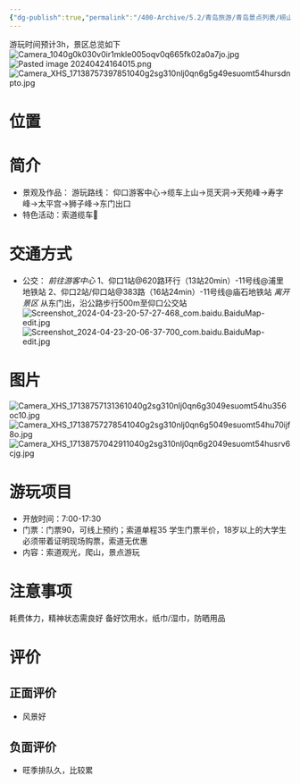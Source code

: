 ```yaml
---
{"dg-publish":true,"permalink":"/400-Archive/5.2/青岛旅游/青岛景点列表/崂山风景区/仰口景区/"}
---
```


游玩时间预计3h，景区总览如下
![Camera_1040g0k030v0ir1mkle005oqv0q665fk02a0a7jo.jpg](/img/user/800-%E5%85%B6%E4%BB%96/801-%E5%9B%BE%E7%89%87/Camera_1040g0k030v0ir1mkle005oqv0q665fk02a0a7jo.jpg)
![Pasted image 20240424164015.png](/img/user/800-%E5%85%B6%E4%BB%96/801-%E5%9B%BE%E7%89%87/Pasted%20image%2020240424164015.png)
![Camera_XHS_17138757397851040g2sg310nlj0qn6g5g49esuomt54hursdnpto.jpg](/img/user/800-%E5%85%B6%E4%BB%96/801-%E5%9B%BE%E7%89%87/Camera_XHS_17138757397851040g2sg310nlj0qn6g5g49esuomt54hursdnpto.jpg)
# 位置
# 简介
- 景观及作品：
游玩路线：
仰口游客中心->缆车上山->觅天洞->天苑峰->寿字峰->太平宫->狮子峰->东门出口
- 特色活动：索道缆车🚠
# 交通方式
- 公交：
*前往游客中心*
1、仰口1站@620路环行（13站20min）-11号线@浦里地铁站
2、仰口2站/仰口站@383路（16站24min）-11号线@庙石地铁站
*离开景区*
从东门出，沿公路步行500m至仰口公交站
![Screenshot_2024-04-23-20-57-27-468_com.baidu.BaiduMap-edit.jpg](/img/user/800-%E5%85%B6%E4%BB%96/801-%E5%9B%BE%E7%89%87/Screenshot_2024-04-23-20-57-27-468_com.baidu.BaiduMap-edit.jpg)
![Screenshot_2024-04-23-20-06-37-700_com.baidu.BaiduMap-edit.jpg](/img/user/800-%E5%85%B6%E4%BB%96/801-%E5%9B%BE%E7%89%87/Screenshot_2024-04-23-20-06-37-700_com.baidu.BaiduMap-edit.jpg)
# 图片
![Camera_XHS_17138757131361040g2sg310nlj0qn6g3049esuomt54hu356oc10.jpg](/img/user/800-%E5%85%B6%E4%BB%96/801-%E5%9B%BE%E7%89%87/Camera_XHS_17138757131361040g2sg310nlj0qn6g3049esuomt54hu356oc10.jpg)
![Camera_XHS_17138757278541040g2sg310nlj0qn6g5049esuomt54hu70ijf8o.jpg](/img/user/800-%E5%85%B6%E4%BB%96/801-%E5%9B%BE%E7%89%87/Camera_XHS_17138757278541040g2sg310nlj0qn6g5049esuomt54hu70ijf8o.jpg)
![Camera_XHS_17138757042911040g2sg310nlj0qn6g2049esuomt54husrv6cjg.jpg](/img/user/800-%E5%85%B6%E4%BB%96/801-%E5%9B%BE%E7%89%87/Camera_XHS_17138757042911040g2sg310nlj0qn6g2049esuomt54husrv6cjg.jpg)
# 游玩项目
- 开放时间：7:00-17:30
- 门票：门票90，可线上预约；索道单程35
学生门票半价，18岁以上的大学生必须带着证明现场购票，索道无优惠
- 内容：索道观光，爬山，景点游玩
# 注意事项
耗费体力，精神状态需良好
备好饮用水，纸巾/湿巾，防晒用品
# 评价
## 正面评价
- 风景好
## 负面评价
- 旺季排队久，比较累
